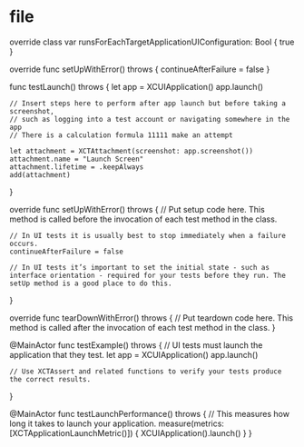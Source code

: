 # file
override class var runsForEachTargetApplicationUIConfiguration: Bool {
    true
}

override func setUpWithError() throws {
    continueAfterFailure = false
}

func testLaunch() throws {
    let app = XCUIApplication()
    app.launch()
  
    // Insert steps here to perform after app launch but before taking a screenshot,
    // such as logging into a test account or navigating somewhere in the app
    // There is a calculation formula 11111 make an attempt
  
    let attachment = XCTAttachment(screenshot: app.screenshot())
    attachment.name = "Launch Screen"
    attachment.lifetime = .keepAlways
    add(attachment)
}

override func setUpWithError() throws {
    // Put setup code here. This method is called before the invocation of each test method in the class.

    // In UI tests it is usually best to stop immediately when a failure occurs.
    continueAfterFailure = false

    // In UI tests it’s important to set the initial state - such as interface orientation - required for your tests before they run. The setUp method is a good place to do this.
}

override func tearDownWithError() throws {
    // Put teardown code here. This method is called after the invocation of each test method in the class.
}

@MainActor
func testExample() throws {
    // UI tests must launch the application that they test.
    let app = XCUIApplication()
    app.launch()

    // Use XCTAssert and related functions to verify your tests produce the correct results.
}

@MainActor
func testLaunchPerformance() throws {
    // This measures how long it takes to launch your application.
    measure(metrics: [XCTApplicationLaunchMetric()]) {
        XCUIApplication().launch()
    }
}
